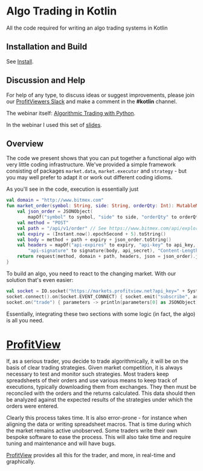 # Algo Trading in Kotlin

All the code required for writing an algo trading systems in Kotlin

## Installation and Build

See [Install](install.md).

## Discussion and Help

For help of any type, to discuss ideas or suggest improvements, please join our 
[ProfitViewers Slack](https://join.slack.com/t/profitviewers/shared_invite/zt-k5kxhxb4-vyz~hTlFlrgAtPiQbq~Pcg) and 
make a comment in the **#kotlin** channel.

The webinar itself: [Algorithmic Trading with Python](https://www.crowdcast.io/e/kotlin_algo_trading).

In the webinar I used this set of [slides](https://docs.google.com/presentation/d/1x5niHnWBhFn39x99F67pWIpjpOglRQjour4-wDBg9JQ/edit?usp=sharing).

## Overview

The code we present shows that you can put together a functional algo with very little coding infrastructure.
We've provided a simple framework consisting of packages `market.data`, `market.executor` and `strategy` - but you may 
well prefer to adapt it or work out different coding idioms.

As you'll see in the code, execution is essentially just
```kotlin
val domain = "http://www.bitmex.com"
fun market_order(symbol: String, side: String, orderQty: Int): MutableMap<String, Any> {
    val json_order = JSONObject(
        mapOf("symbol" to symbol, "side" to side, "orderQty" to orderQty, "ordType" to "Market"))
    val method = "POST"
    val path = "/api/v1/order" // See https://www.bitmex.com/api/explorer/#!/Order/Order_new
    val expiry = (Instant.now().epochSecond + 5).toString()
    val body = method + path + expiry + json_order.toString()
    val headers = mapOf("api-expires" to expiry, "api-key" to api_key,
        "api-signature" to signature(body, api_secret), "Content-Length" to body.length.toString())
    return request(method, domain + path, headers, json = json_order).jsonObject.toMap()
}
```
To build an algo, you need to react to the changing market.  With our solution that's even easier:
```kotlin
val socket = IO.socket("https://markets.profitview.net?api_key=" + System.getenv("profitview_api_key"))
socket.connect().on(Socket.EVENT_CONNECT) { socket.emit("subscribe", arrayOf("trade:bitmex:XBTUSD"))}
socket.on("trade") { parameters -> println(parameters[0] as JSONObject) } // replace the println() with an algo
```
Essentially, integrating these two sections with some logic (in fact, the algo) is all you need.

# [ProfitView](https://profitview.net)

If, as a serious trader, you decide to trade algorithmically, it will be on the basis of clear trading strategies.
Given market competition, it is always necessary to test and monitor such strategies.  Most traders keep spreadsheets 
of their orders and use various means to keep track of executions, typically downloading them from exchanges.  They then 
must be reconciled with the orders and the returns calculated.  This data should then be analyzed against the 
expected results of the strategies under which the orders were entered.

Clearly this process takes time.  It is also error-prone - for instance when aligning the data or writing spreadsheet 
macros.  That is time during which the market remains active unobserved.  Some traders write their own bespoke software
to ease the process.  This will also take time and require tuning and maintenance and will have bugs.

[ProfitView](https://profitview.net) provides all this for the trader, and more, in real-time and graphically.
